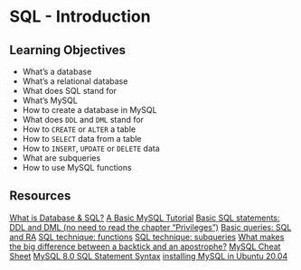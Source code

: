 # SQL - Introduction
## Learning Objectives
* What’s a database
* What’s a relational database
* What does SQL stand for
* What’s MySQL
* How to create a database in MySQL
* What does `DDL` and `DML` stand for
* How to `CREATE` or `ALTER` a table
* How to `SELECT` data from a table
* How to `INSERT`, `UPDATE` or `DELETE` data
* What are subqueries
* How to use MySQL functions

## Resources
[What is Database & SQL?](https://intranet.alxswe.com/rltoken/yyRKTEdRkYEVlRgZPbasjw)
[A Basic MySQL Tutorial](https://intranet.alxswe.com/rltoken/sV2PtK5YfQsXWW1malRZ5Q)
[Basic SQL statements: DDL and DML (no need to read the chapter “Privileges”)](https://intranet.alxswe.com/rltoken/IUKo4-UaRZSKPvXr5u9oBw)
[Basic queries: SQL and RA](https://intranet.alxswe.com/rltoken/rXKvu2u7vg1Hj6bnX7UgMg)
[SQL technique: functions](https://intranet.alxswe.com/rltoken/-Riv_dzSYsJyvy-LlaO6Mg)
[SQL technique: subqueries](https://intranet.alxswe.com/rltoken/QpIXoR--8eBIaidgSWYsBQ)
[What makes the big difference between a backtick and an apostrophe?](https://intranet.alxswe.com/rltoken/Gt0nFJPJRwW2Y0izzwbVrw)
[MySQL Cheat Sheet](https://intranet.alxswe.com/rltoken/1oU1LwCksQLXjs6fZYezrw)
[MySQL 8.0 SQL Statement Syntax](https://intranet.alxswe.com/rltoken/HmdmLiYBM0Q34iCYPWd9XQ)
[installing MySQL in Ubuntu 20.04](https://intranet.alxswe.com/rltoken/IpYI9rgbwfjxOAQQgpHCmQ)


